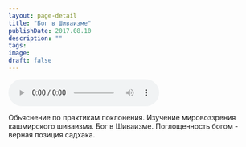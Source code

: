 ```yaml
---
layout: page-detail
title: "Бог в Шиваизме"
publishDate: 2017.08.10
description: ""
tags:
image:
draft: false
---
```


<audio title="2017.08.10 - Бог в Шиваизме.mp3" src="https://filer-api.advayta.org/v1.0/public/files/75058" controls=""></audio>

 Обьяснение по практикам поклонения. Изучение мировоззрения кашмирского шиваизма. Бог в Шиваизме. Поглощенность богом - верная позиция садхака. 

  
